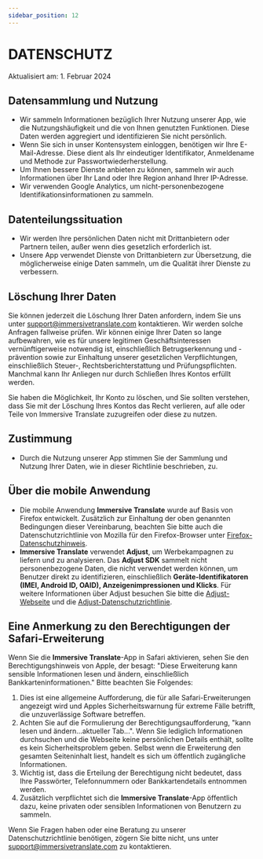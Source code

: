 ```yaml
---
sidebar_position: 12
---
```


# DATENSCHUTZ

Aktualisiert am: 1. Februar 2024

## Datensammlung und Nutzung

- Wir sammeln Informationen bezüglich Ihrer Nutzung unserer App, wie die Nutzungshäufigkeit und die von Ihnen genutzten Funktionen. Diese Daten werden aggregiert und identifizieren Sie nicht persönlich.
- Wenn Sie sich in unser Kontensystem einloggen, benötigen wir Ihre E-Mail-Adresse. Diese dient als Ihr eindeutiger Identifikator, Anmeldename und Methode zur Passwortwiederherstellung.
- Um Ihnen bessere Dienste anbieten zu können, sammeln wir auch Informationen über Ihr Land oder Ihre Region anhand Ihrer IP-Adresse.
- Wir verwenden Google Analytics, um nicht-personenbezogene Identifikationsinformationen zu sammeln.

## Datenteilungssituation

- Wir werden Ihre persönlichen Daten nicht mit Drittanbietern oder Partnern teilen, außer wenn dies gesetzlich erforderlich ist.
- Unsere App verwendet Dienste von Drittanbietern zur Übersetzung, die möglicherweise einige Daten sammeln, um die Qualität ihrer Dienste zu verbessern.

## Löschung Ihrer Daten

Sie können jederzeit die Löschung Ihrer Daten anfordern, indem Sie uns unter support@immersivetranslate.com kontaktieren. Wir werden solche Anfragen fallweise prüfen. Wir können einige Ihrer Daten so lange aufbewahren, wie es für unsere legitimen Geschäftsinteressen vernünftigerweise notwendig ist, einschließlich Betrugserkennung und -prävention sowie zur Einhaltung unserer gesetzlichen Verpflichtungen, einschließlich Steuer-, Rechtsberichterstattung und Prüfungspflichten. Manchmal kann Ihr Anliegen nur durch Schließen Ihres Kontos erfüllt werden.

Sie haben die Möglichkeit, Ihr Konto zu löschen, und Sie sollten verstehen, dass Sie mit der Löschung Ihres Kontos das Recht verlieren, auf alle oder Teile von Immersive Translate zuzugreifen oder diese zu nutzen.

## Zustimmung

- Durch die Nutzung unserer App stimmen Sie der Sammlung und Nutzung Ihrer Daten, wie in dieser Richtlinie beschrieben, zu.

## Über die mobile Anwendung

- Die mobile Anwendung **Immersive Translate** wurde auf Basis von Firefox entwickelt. Zusätzlich zur Einhaltung der oben genannten Bedingungen dieser Vereinbarung, beachten Sie bitte auch die Datenschutzrichtlinie von Mozilla für den Firefox-Browser unter [Firefox-Datenschutzhinweis](https://www.mozilla.org/privacy/firefox/).
- **Immersive Translate** verwendet **Adjust**, um Werbekampagnen zu liefern und zu analysieren. Das **Adjust SDK** sammelt nicht personenbezogene Daten, die nicht verwendet werden können, um Benutzer direkt zu identifizieren, einschließlich **Geräte-Identifikatoren (IMEI, Android ID, OAID), Anzeigenimpressionen und Klicks**. Für weitere Informationen über Adjust besuchen Sie bitte die [Adjust-Webseite](https://www.adjust.com/) und die [Adjust-Datenschutzrichtlinie](https://www.adjust.com/terms/privacy-policy/).

## Eine Anmerkung zu den Berechtigungen der Safari-Erweiterung

Wenn Sie die **Immersive Translate**-App in Safari aktivieren, sehen Sie den Berechtigungshinweis von Apple, der besagt: "Diese Erweiterung kann sensible Informationen lesen und ändern, einschließlich Bankkarteninformationen."
Bitte beachten Sie Folgendes:

1. Dies ist eine allgemeine Aufforderung, die für alle Safari-Erweiterungen angezeigt wird und Apples Sicherheitswarnung für extreme Fälle betrifft, die unzuverlässige Software betreffen.
2. Achten Sie auf die Formulierung der Berechtigungsaufforderung, "kann lesen und ändern...aktueller Tab...". Wenn Sie lediglich Informationen durchsuchen und die Webseite keine persönlichen Details enthält, sollte es kein Sicherheitsproblem geben. Selbst wenn die Erweiterung den gesamten Seiteninhalt liest, handelt es sich um öffentlich zugängliche Informationen.
3. Wichtig ist, dass die Erteilung der Berechtigung nicht bedeutet, dass Ihre Passwörter, Telefonnummern oder Bankkartendetails entnommen werden.
4. Zusätzlich verpflichtet sich die **Immersive Translate**-App öffentlich dazu, keine privaten oder sensiblen Informationen von Benutzern zu sammeln.

Wenn Sie Fragen haben oder eine Beratung zu unserer Datenschutzrichtlinie benötigen, zögern Sie bitte nicht, uns unter support@immersivetranslate.com zu kontaktieren.
